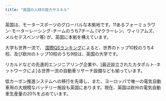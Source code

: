 ```yaml
---
title: "英国の人材の能力やスキル"
---
```


英国は、モータースポーツのグローバルな本拠地です。11あるフォーミュラワン･モーターレーシング･チームのうち7チーム (マクラーレン、ウィリアムズ、メルセデスベンツ等) が、英国に本拠を構えています。 

大学も世界一流で、 [国際QSランキング](http://www.topuniversities.com/university-rankings-articles/world-university-rankings/qs-world-university-rankings-201617-out-now)によると、世界のトップ10校のうち4校、及び欧州のトップ10校のうち9校は、英国の大学です。

リカルドなどの先進的エンジニアリング企業や、[最近設立されたカタポルト･ネットワークによ]る世界一流の自動車リサーチ設備なども揃っています。

低カーボン推進システムへの移行を先導し、また、ヨーロッパで唯一の電気自動車用の大規模なバッテリー施設も英国にあります。現在、英国は欧州の電気自動車生産量の20%を占めています。
